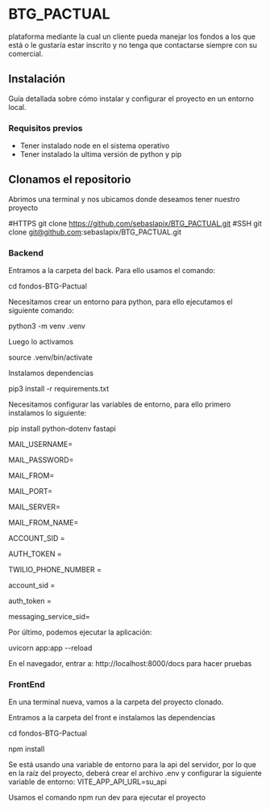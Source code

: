 # BTG_PACTUAL
plataforma mediante la cual un cliente pueda manejar los fondos a los que está o le gustaría estar inscrito y no tenga que contactarse siempre con su comercial.

## Instalación

Guía detallada sobre cómo instalar y configurar el proyecto en un entorno local.

### Requisitos previos

- Tener instalado node en el sistema operativo
- Tener instalado la ultima versión de python y pip

## Clonamos el repositorio
Abrimos una terminal y nos ubicamos donde deseamos tener nuestro proyecto

#HTTPS
git clone https://github.com/sebaslapix/BTG_PACTUAL.git
#SSH
git clone git@github.com:sebaslapix/BTG_PACTUAL.git

### Backend
Entramos a la carpeta del back. Para ello usamos el comando:

cd fondos-BTG-Pactual

Necesitamos crear un entorno para python, para ello ejecutamos el siguiente comando:

python3 -m venv .venv

Luego lo activamos

source .venv/bin/activate

Instalamos dependencias

pip3 install -r requirements.txt

Necesitamos configurar las variables de entorno, para ello primero instalamos lo siguiente:

pip install python-dotenv fastapi

MAIL_USERNAME=

MAIL_PASSWORD=

MAIL_FROM=    

MAIL_PORT=

MAIL_SERVER=

MAIL_FROM_NAME=

ACCOUNT_SID = 

AUTH_TOKEN = 

TWILIO_PHONE_NUMBER = 

account_sid = 

auth_token = 

messaging_service_sid=

Por último, podemos ejecutar la aplicación:

uvicorn app:app --reload

En el navegador, entrar a: http://localhost:8000/docs para hacer pruebas

### FrontEnd

En una terminal nueva, vamos a la carpeta del proyecto clonado.

Entramos a la carpeta del front e instalamos las dependencias

cd fondos-BTG-Pactual

npm install


Se está usando una variable de entorno para la api del servidor, por lo que en la raíz del proyecto, deberá crear el archivo .env y configurar la siguiente variable de entorno: VITE_APP_API_URL=su_api


Usamos el comando npm run dev para ejecutar el proyecto